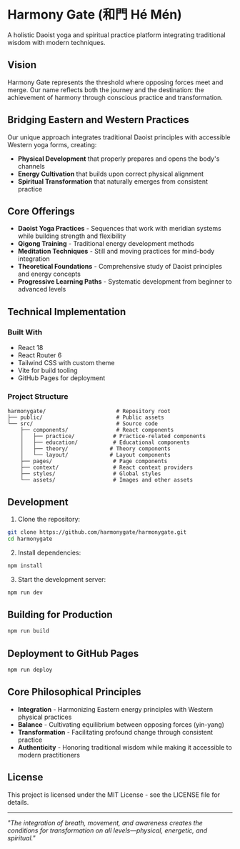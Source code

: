 # Harmony Gate (和門 Hé Mén)

A holistic Daoist yoga and spiritual practice platform integrating traditional wisdom with modern techniques.

## Vision

Harmony Gate represents the threshold where opposing forces meet and merge. Our name reflects both the journey and the destination: the achievement of harmony through conscious practice and transformation.

## Bridging Eastern and Western Practices

Our unique approach integrates traditional Daoist principles with accessible Western yoga forms, creating:

- **Physical Development** that properly prepares and opens the body's channels
- **Energy Cultivation** that builds upon correct physical alignment
- **Spiritual Transformation** that naturally emerges from consistent practice

## Core Offerings

- **Daoist Yoga Practices** - Sequences that work with meridian systems while building strength and flexibility
- **Qigong Training** - Traditional energy development methods
- **Meditation Techniques** - Still and moving practices for mind-body integration
- **Theoretical Foundations** - Comprehensive study of Daoist principles and energy concepts
- **Progressive Learning Paths** - Systematic development from beginner to advanced levels

## Technical Implementation

### Built With
- React 18
- React Router 6
- Tailwind CSS with custom theme
- Vite for build tooling
- GitHub Pages for deployment

### Project Structure

```
harmonygate/                      # Repository root
├── public/                       # Public assets
└── src/                          # Source code
    ├── components/               # React components
    │   ├── practice/            # Practice-related components
    │   ├── education/           # Educational components
    │   ├── theory/             # Theory components
    │   └── layout/             # Layout components
    ├── pages/                   # Page components
    ├── context/                 # React context providers
    ├── styles/                  # Global styles
    └── assets/                  # Images and other assets
```

## Development

1. Clone the repository:
```bash
git clone https://github.com/harmonygate/harmonygate.git
cd harmonygate
```

2. Install dependencies:
```bash
npm install
```

3. Start the development server:
```bash
npm run dev
```

## Building for Production

```bash
npm run build
```

## Deployment to GitHub Pages

```bash
npm run deploy
```

## Core Philosophical Principles

- **Integration** - Harmonizing Eastern energy principles with Western physical practices
- **Balance** - Cultivating equilibrium between opposing forces (yin-yang)
- **Transformation** - Facilitating profound change through consistent practice
- **Authenticity** - Honoring traditional wisdom while making it accessible to modern practitioners

## License

This project is licensed under the MIT License - see the LICENSE file for details.

---

*"The integration of breath, movement, and awareness creates the conditions for transformation on all levels—physical, energetic, and spiritual."*